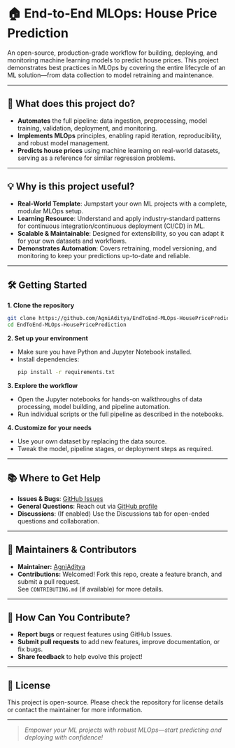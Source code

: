 # 🏠 End-to-End MLOps: House Price Prediction

An open-source, production-grade workflow for building, deploying, and monitoring machine learning models to predict house prices. This project demonstrates best practices in MLOps by covering the entire lifecycle of an ML solution—from data collection to model retraining and maintenance.

---

## 🚀 What does this project do?

- **Automates** the full pipeline: data ingestion, preprocessing, model training, validation, deployment, and monitoring.
- **Implements MLOps** principles, enabling rapid iteration, reproducibility, and robust model management.
- **Predicts house prices** using machine learning on real-world datasets, serving as a reference for similar regression problems.

---

## 💡 Why is this project useful?

- **Real-World Template**: Jumpstart your own ML projects with a complete, modular MLOps setup.
- **Learning Resource**: Understand and apply industry-standard patterns for continuous integration/continuous deployment (CI/CD) in ML.
- **Scalable & Maintainable**: Designed for extensibility, so you can adapt it for your own datasets and workflows.
- **Demonstrates Automation**: Covers retraining, model versioning, and monitoring to keep your predictions up-to-date and reliable.

---

## 🛠️ Getting Started

**1. Clone the repository**
```bash
git clone https://github.com/AgniAditya/EndToEnd-MLOps-HousePricePrediction.git
cd EndToEnd-MLOps-HousePricePrediction
```

**2. Set up your environment**
- Make sure you have Python and Jupyter Notebook installed.
- Install dependencies:
  ```bash
  pip install -r requirements.txt
  ```

**3. Explore the workflow**
- Open the Jupyter notebooks for hands-on walkthroughs of data processing, model building, and pipeline automation.
- Run individual scripts or the full pipeline as described in the notebooks.

**4. Customize for your needs**
- Use your own dataset by replacing the data source.
- Tweak the model, pipeline stages, or deployment steps as required.

---

## 📚 Where to Get Help

- **Issues & Bugs**: [GitHub Issues](https://github.com/AgniAditya/EndToEnd-MLOps-HousePricePrediction/issues)
- **General Questions**: Reach out via [GitHub profile](https://github.com/AgniAditya)
- **Discussions**: (If enabled) Use the Discussions tab for open-ended questions and collaboration.

---

## 👥 Maintainers & Contributors

- **Maintainer:** [AgniAditya](https://github.com/AgniAditya)
- **Contributions:** Welcomed! Fork this repo, create a feature branch, and submit a pull request.  
  See `CONTRIBUTING.md` (if available) for more details.

---

## 🤝 How Can You Contribute?

- **Report bugs** or request features using GitHub Issues.
- **Submit pull requests** to add new features, improve documentation, or fix bugs.
- **Share feedback** to help evolve this project!

---

## 📄 License

This project is open-source. Please check the repository for license details or contact the maintainer for more information.

---

> _Empower your ML projects with robust MLOps—start predicting and deploying with confidence!_
